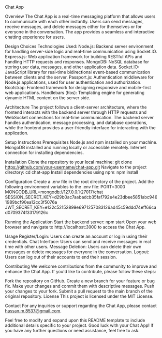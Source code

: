 Chat App

Overview
The Chat App is a real-time messaging platform that allows users to communicate with each other instantly. Users can send messages, receive messages, and delete messages either for themselves or for everyone in the conversation. The app provides a seamless and interactive chatting experience for users.

Design Choices
Technologies Used:
Node.js: Backend server environment for handling server-side logic and real-time communication using Socket.IO.
Express.js: Web application framework for building RESTful APIs and handling HTTP requests and responses.
MongoDB: NoSQL database for storing user data, messages, and other application data.
Socket.IO: JavaScript library for real-time bidirectional event-based communication between clients and the server.
Passport.js: Authentication middleware for Node.js applications, used for user authentication and authorization.
Bootstrap: Frontend framework for designing responsive and mobile-first web applications.
Handlebars (hbs): Templating engine for generating dynamic HTML content on the server side.

Architecture
The project follows a client-server architecture, where the frontend interacts with the backend server through HTTP requests and WebSocket connections for real-time communication. The backend server handles authentication, message processing, and database operations, while the frontend provides a user-friendly interface for interacting with the application.

Setup Instructions
Prerequisites
Node.js and npm installed on your machine.
MongoDB installed and running locally or accessible remotely.
Internet connection for installing dependencies.

Installation
Clone the repository to your local machine:
git clone https://github.com/your-username/chat-app.git
Navigate to the project directory:
cd chat-app
Install dependencies using npm:
npm install

Configuration
Create a .env file in the root directory of the project.
Add the following environment variables to the .env file:
PORT=3000
MONGODB_URL=mongodb://127.0.0.1:27017/chat
SESSION_SECRET_KEY=d29b0ac7aabadcb35faf792e4e23dbee5851abc9461989bcf90ea12cc3f5076a
JWT_SECRET_KEY=e132c52152899e6971257083126ad45c59ddd74eff66cad0709374f33179126c

Running the Application
Start the backend server:
npm start
Open your web browser and navigate to http://localhost:3000 to access the Chat App.

Usage
Register/Login: Users can create an account or log in using their credentials.
Chat Interface: Users can send and receive messages in real time with other users.
Message Deletion: Users can delete their own messages or delete messages for everyone in the conversation.
Logout: Users can log out of their accounts to end their session.

Contributing
We welcome contributions from the community to improve and enhance the Chat App. If you'd like to contribute, please follow these steps:

Fork the repository on GitHub.
Create a new branch for your feature or bug fix.
Make your changes and commit them with descriptive messages.
Push your changes to your fork.
Submit a pull request to the main branch of the original repository.
License
This project is licensed under the MIT License.

Contact
For any inquiries or support regarding the Chat App, please contact hassan.m.8537@gmail.com.

Feel free to modify and expand upon this README template to include additional details specific to your project. Good luck with your Chat App! If you have any further questions or need assistance, feel free to ask.


